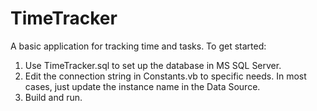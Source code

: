 # TimeTracker
A basic application for tracking time and tasks.
To get started:
1. Use TimeTracker.sql to set up the database in MS SQL Server.
2. Edit the connection string in Constants.vb to specific needs. In most cases, just update the instance name in the Data Source.
3. Build and run.

